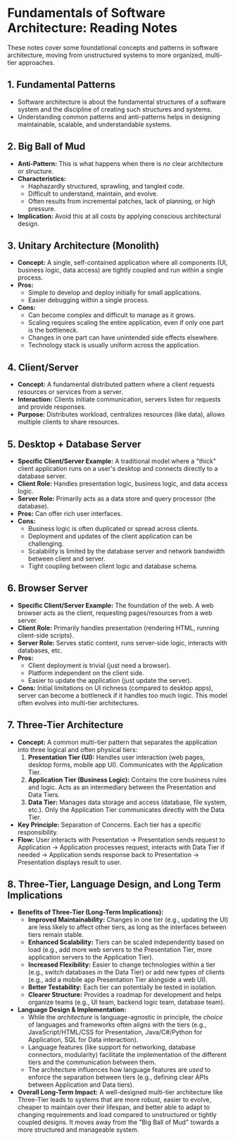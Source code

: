 # Fundamentals of Software Architecture: Reading Notes

These notes cover some foundational concepts and patterns in software architecture, moving from unstructured systems to more organized, multi-tier approaches.

## 1. Fundamental Patterns

*   Software architecture is about the fundamental structures of a software system and the discipline of creating such structures and systems.
*   Understanding common patterns and anti-patterns helps in designing maintainable, scalable, and understandable systems.

## 2. Big Ball of Mud

*   **Anti-Pattern:** This is what happens when there is *no* clear architecture or structure.
*   **Characteristics:**
    *   Haphazardly structured, sprawling, and tangled code.
    *   Difficult to understand, maintain, and evolve.
    *   Often results from incremental patches, lack of planning, or high pressure.
*   **Implication:** Avoid this at all costs by applying conscious architectural design.

## 3. Unitary Architecture (Monolith)

*   **Concept:** A single, self-contained application where all components (UI, business logic, data access) are tightly coupled and run within a single process.
*   **Pros:**
    *   Simple to develop and deploy initially for small applications.
    *   Easier debugging within a single process.
*   **Cons:**
    *   Can become complex and difficult to manage as it grows.
    *   Scaling requires scaling the entire application, even if only one part is the bottleneck.
    *   Changes in one part can have unintended side effects elsewhere.
    *   Technology stack is usually uniform across the application.

## 4. Client/Server

*   **Concept:** A fundamental distributed pattern where a client requests resources or services from a server.
*   **Interaction:** Clients initiate communication, servers listen for requests and provide responses.
*   **Purpose:** Distributes workload, centralizes resources (like data), allows multiple clients to share resources.

## 5. Desktop + Database Server

*   **Specific Client/Server Example:** A traditional model where a "thick" client application runs on a user's desktop and connects directly to a database server.
*   **Client Role:** Handles presentation logic, business logic, and data access logic.
*   **Server Role:** Primarily acts as a data store and query processor (the database).
*   **Pros:** Can offer rich user interfaces.
*   **Cons:**
    *   Business logic is often duplicated or spread across clients.
    *   Deployment and updates of the client application can be challenging.
    *   Scalability is limited by the database server and network bandwidth between client and server.
    *   Tight coupling between client logic and database schema.

## 6. Browser Server

*   **Specific Client/Server Example:** The foundation of the web. A web browser acts as the client, requesting pages/resources from a web server.
*   **Client Role:** Primarily handles presentation (rendering HTML, running client-side scripts).
*   **Server Role:** Serves static content, runs server-side logic, interacts with databases, etc.
*   **Pros:**
    *   Client deployment is trivial (just need a browser).
    *   Platform independent on the client side.
    *   Easier to update the application (just update the server).
*   **Cons:** Initial limitations on UI richness (compared to desktop apps), server can become a bottleneck if it handles too much logic. This model often evolves into multi-tier architectures.

## 7. Three-Tier Architecture

*   **Concept:** A common multi-tier pattern that separates the application into three logical and often physical tiers:
    1.  **Presentation Tier (UI):** Handles user interaction (web pages, desktop forms, mobile app UI). Communicates with the Application Tier.
    2.  **Application Tier (Business Logic):** Contains the core business rules and logic. Acts as an intermediary between the Presentation and Data Tiers.
    3.  **Data Tier:** Manages data storage and access (database, file system, etc.). Only the Application Tier communicates directly with the Data Tier.
*   **Key Principle:** Separation of Concerns. Each tier has a specific responsibility.
*   **Flow:** User interacts with Presentation -> Presentation sends request to Application -> Application processes request, interacts with Data Tier if needed -> Application sends response back to Presentation -> Presentation displays result to user.

## 8. Three-Tier, Language Design, and Long Term Implications

*   **Benefits of Three-Tier (Long-Term Implications):**
    *   **Improved Maintainability:** Changes in one tier (e.g., updating the UI) are less likely to affect other tiers, as long as the interfaces between tiers remain stable.
    *   **Enhanced Scalability:** Tiers can be scaled independently based on load (e.g., add more web servers to the Presentation Tier, more application servers to the Application Tier).
    *   **Increased Flexibility:** Easier to change technologies within a tier (e.g., switch databases in the Data Tier) or add new types of clients (e.g., add a mobile app Presentation Tier alongside a web UI).
    *   **Better Testability:** Each tier can potentially be tested in isolation.
    *   **Clearer Structure:** Provides a roadmap for development and helps organize teams (e.g., UI team, backend logic team, database team).
*   **Language Design & Implementation:**
    *   While the *architecture* is language-agnostic in principle, the *choice* of languages and frameworks often aligns with the tiers (e.g., JavaScript/HTML/CSS for Presentation, Java/C#/Python for Application, SQL for Data interaction).
    *   Language features (like support for networking, database connectors, modularity) facilitate the implementation of the different tiers and the communication between them.
    *   The architecture influences how language features are *used* to enforce the separation between tiers (e.g., defining clear APIs between Application and Data tiers).
*   **Overall Long-Term Impact:** A well-designed multi-tier architecture like Three-Tier leads to systems that are more robust, easier to evolve, cheaper to maintain over their lifespan, and better able to adapt to changing requirements and load compared to unstructured or tightly coupled designs. It moves away from the "Big Ball of Mud" towards a more structured and manageable system.
